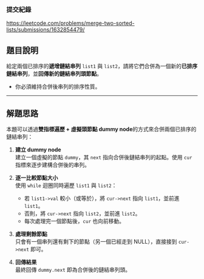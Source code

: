 ### 提交紀錄  
https://leetcode.com/problems/merge-two-sorted-lists/submissions/1632854479/

## 題目說明  

給定兩個已排序的**遞增鏈結串列** `list1` 與 `list2`，請將它們合併為一個新的**已排序鏈結串列**，並**回傳新的鏈結串列頭節點**。

- 你必須維持合併後串列的排序性質。

---

## 解題思路  

本題可以透過**雙指標遍歷 + 虛擬頭節點 dummy node**的方式來合併兩個已排序的鏈結串列：

1. **建立 dummy node**  
   建立一個虛擬的節點 `dummy`，其 `next` 指向合併後鏈結串列的起點。使用 `cur` 指標來逐步建構合併後的串列。

2. **逐一比較節點大小**  
   使用 `while` 迴圈同時遍歷 `list1` 與 `list2`：
   - 若 `list1->val` 較小（或等於），將 `cur->next` 指向 `list1`，並前進 `list1`。
   - 否則，將 `cur->next` 指向 `list2`，並前進 `list2`。
   - 每次處理完一個節點後，`cur` 也向前移動。

3. **處理剩餘節點**  
   只會有一個串列還有剩下的節點（另一個已經走到 NULL），直接接到 `cur->next` 即可。

4. **回傳結果**  
   最終回傳 `dummy.next` 即為合併後的鏈結串列頭。

